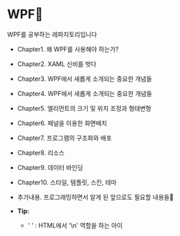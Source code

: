 # WPF🦔

WPF를 공부하는 레파지토리입니다

- Chapter1. 왜 WPF를 사용해야 하는가?

- Chapter2. XAML 신비를 벗다

- Chapter3. WPF에서 새롭게 소개되는 중요한 개념들

- Chapter4. WPF에서 새롭게 소개되는 중요한 개념들

- Chapter5. 엘리먼트의 크기 및 위치 조정과 형태변형 

- Chapter6. 패널을 이용한 화면배치

- Chapter7. 프로그램의 구조화와 배포

- Chapter8. 리소스

- Chapter9. 데이터 바인딩

- Chapter10. 스타일, 템플릿, 스킨, 테마

- 추가내용. 프로그래밍하면서 알게 된 앞으로도 필요할 내용들🦊
- **Tip:**
  - '&#10;' : HTML에서 '\n' 역할을 하는 아이

